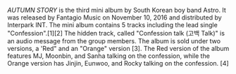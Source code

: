 _AUTUMN STORY_ is the third mini album by South Korean boy band Astro. It was released by Fantagio Music on November 10, 2016 and distributed by Interpark INT. The mini album contains 5 tracks including the lead single "Confession".[1][2] The hidden track, called "Confession talk (고백 Talk)" is an audio message from the group members. The album is sold under two versions, a 'Red" and an "Orange" version [3]. The Red version of the album features MJ, Moonbin, and Sanha talking on the confession, while the Orange version has Jinjin, Eunwoo, and Rocky talking on the confession. [4]

